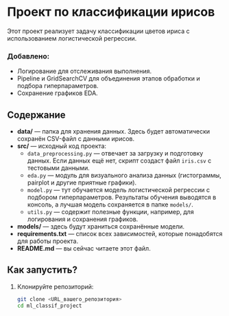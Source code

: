 # Проект по классификации ирисов 

Этот проект реализует задачу классификации цветов ириса с использованием логистической регрессии. 
### Добавлено:
- Логирование для отслеживания выполнения.
- Pipeline и GridSearchCV для объединения этапов обработки и подбора гиперпараметров.
- Сохранение графиков EDA.

## Содержание

- **data/** — папка для хранения данных. Здесь будет автоматически сохранён CSV-файл с данными ирисов.
- **src/** — исходный код проекта:
  - `data_preprocessing.py` — отвечает за загрузку и подготовку данных. Если данных ещё нет, скрипт создаст файл `iris.csv` с тестовыми данными.
  - `eda.py` — модуль для визуального анализа данных (гистограммы, pairplot и другие приятные графики).
  - `model.py` — тут обучается модель логистической регрессии с подбором гиперпараметров. Результаты обучения выводятся в консоль, а лучшая модель сохраняется в папке `models/`.
  - `utils.py` — содержит полезные функции, например, для логирования и сохранения графиков.
- **models/** — здесь будут храниться сохранённые модели.
- **requirements.txt** — список всех зависимостей, которые понадобятся для работы проекта.
- **README.md** — вы сейчас читаете этот файл.

## Как запустить?

1. Клонируйте репозиторий:
   ```bash
   git clone <URL_вашего_репозитория>
   cd ml_classif_project
